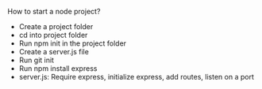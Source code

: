 How to start a node project?

- Create a project folder
- cd into project folder
- Run npm init in the project folder 
- Create a server.js file
- Run git init
- Run npm install express
- server.js: Require express, initialize express, add routes, listen on a port